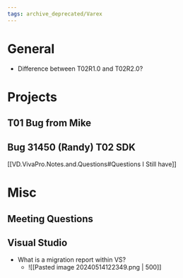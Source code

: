 ```yaml
---
tags: archive_deprecated/Varex
---
```

# General
- Difference between T02R1.0 and T02R2.0?

# Projects
## T01 Bug from Mike 
## Bug 31450 (Randy) T02 SDK
[[VD.VivaPro.Notes.and.Questions#Questions I Still have]]



# Misc
## Meeting Questions

## Visual Studio 
- What is a migration report within VS?
	- ![[Pasted image 20240514122349.png | 500]]
